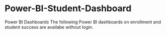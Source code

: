 # Power-BI-Student-Dashboard
Power BI Dashboards The following Power BI dashboards on enrollment and student success are availabe without login. 

